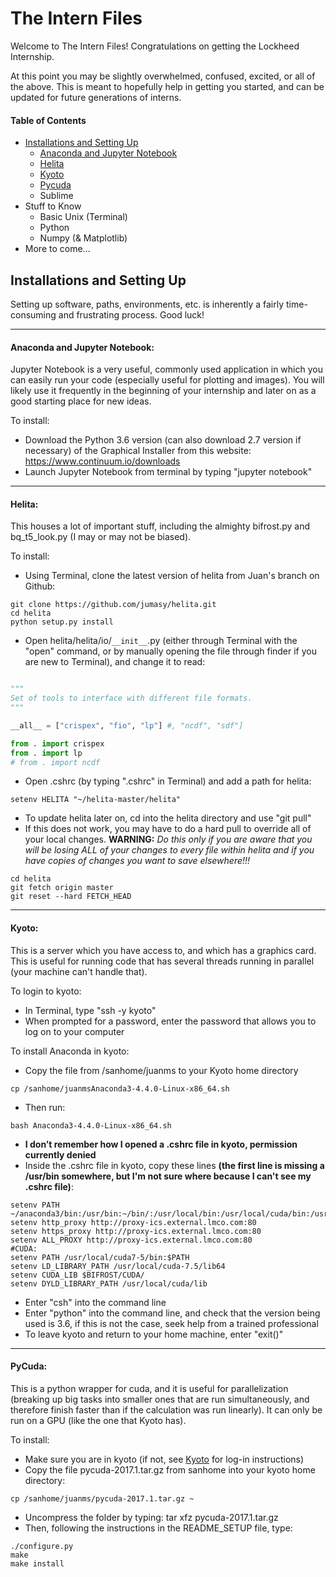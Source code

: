 # The Intern Files

Welcome to The Intern Files! Congratulations on getting the Lockheed Internship. 

At this point you may be slightly overwhelmed, confused, excited, or all of the above. This is meant to hopefully help in getting you started, and can be updated for future generations of interns.

#### Table of Contents
* [Installations and Setting Up](#installations-and-setting-up)
  * [Anaconda and Jupyter Notebook](#anaconda-and-jupyter-notebook)
  * [Helita](#helita)
  * [Kyoto](#kyoto)
  * [Pycuda](#pycuda)
  * Sublime
* Stuff to Know
  * Basic Unix (Terminal)
  * Python
  * Numpy (& Matplotlib)
* More to come...


## Installations and Setting Up

Setting up software, paths, environments, etc. is inherently a fairly time-consuming and frustrating process. Good luck!

---
#### Anaconda and Jupyter Notebook:
Jupyter Notebook is a very useful, commonly used application in which you can easily run your code (especially useful for plotting and images). You will likely use it frequently in the beginning of your internship and later on as a good starting place for new ideas.

To install:
* Download the Python 3.6 version (can also download 2.7 version if necessary) of the Graphical Installer from this website: https://www.continuum.io/downloads
* Launch Jupyter Notebook from terminal by typing "jupyter notebook"

---
#### Helita:
This houses a lot of important stuff, including the almighty bifrost.py and bq_t5_look.py (I may or may not be biased).

To install:
* Using Terminal, clone the latest version of helita from Juan's branch on Github:
 ```
 git clone https://github.com/jumasy/helita.git
 cd helita
 python setup.py install
 ```
* Open helita/helita/io/`__init__`.py (either through Terminal with the "open" command, or by manually opening the file through finder if you are new to Terminal), and change it to read:
 ``` python
 
"""
Set of tools to interface with different file formats.
"""

__all__ = ["crispex", "fio", "lp"] #, "ncdf", "sdf"]

from . import crispex
from . import lp
# from . import ncdf
 ```
* Open .cshrc (by typing ".cshrc" in Terminal) and add a path for helita:
```
setenv HELITA "~/helita-master/helita"
```
* To update helita later on, cd into the helita directory and use "git pull"
* If this does not work, you may have to do a hard pull to override all of your local changes. **WARNING:** *Do this only if you are aware that you will be losing ALL of your changes to every file within helita and if you have copies of changes you want to save elsewhere!!!*
```
cd helita
git fetch origin master
git reset --hard FETCH_HEAD
```
---
#### Kyoto:
This is a server which you have access to, and which has a graphics card. This is useful for running code that has several threads running in parallel (your machine can't handle that).

To login to kyoto:
* In Terminal, type "ssh -y kyoto"
* When prompted for a password, enter the password that allows you to log on to your computer

To install Anaconda in kyoto:
* Copy the file from /sanhome/juanms to your Kyoto home directory
```
cp /sanhome/juanmsAnaconda3-4.4.0-Linux-x86_64.sh
```
* Then run:
```
bash Anaconda3-4.4.0-Linux-x86_64.sh 
```
* **I don’t remember how I opened a .cshrc file in kyoto, permission currently denied**
* Inside the .cshrc file in kyoto, copy these lines **(the first line is missing a /usr/bin somewhere, but I'm not sure where because I can't see my .cshrc file)**:
```
setenv PATH ~/anaconda3/bin:/usr/bin:~/bin/:/usr/local/bin:/usr/local/cuda/bin:/usr/texbin/:$PATH
setenv http_proxy http://proxy-ics.external.lmco.com:80
setenv https_proxy http://proxy-ics.external.lmco.com:80
setenv ALL_PROXY http://proxy-ics.external.lmco.com:80
#CUDA: 
setenv PATH /usr/local/cuda7-5/bin:$PATH
setenv LD_LIBRARY_PATH /usr/local/cuda-7.5/lib64 
setenv CUDA_LIB $BIFROST/CUDA/
setenv DYLD_LIBRARY_PATH /usr/local/cuda/lib

```
* Enter "csh" into the command line
* Enter "python" into the command line, and check that the version being used is 3.6, if this is not the case, seek help from a trained professional
* To leave kyoto and return to your home machine, enter "exit()"

---

#### PyCuda:
This is a python wrapper for cuda, and it is useful for parallelization (breaking up big tasks into smaller ones that are run simultaneously, and therefore finish faster than if the calculation was run linearly). It can only be run on a GPU (like the one that Kyoto has).

To install:
* Make sure you are in kyoto (if not, see [Kyoto](#kyoto) for log-in instructions)
* Copy the file pycuda-2017.1.tar.gz from sanhome into your kyoto home directory:
```
cp /sanhome/juanms/pycuda-2017.1.tar.gz ~
```
* Uncompress the folder by typing: tar xfz pycuda-2017.1.tar.gz
* Then, following the instructions in the README_SETUP file, type:
```
./configure.py
make
make install
```


